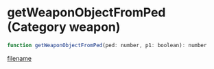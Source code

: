# getWeaponObjectFromPed (Category weapon)

```js
function getWeaponObjectFromPed(ped: number, p1: boolean): number
```

[filename](getWeaponObjectFromPed_m.md ':include')